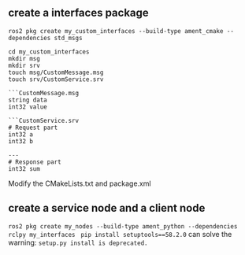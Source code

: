 
## create a interfaces package
`ros2 pkg create my_custom_interfaces --build-type ament_cmake --dependencies std_msgs`

```shell
cd my_custom_interfaces
mkdir msg
mkdir srv
touch msg/CustomMessage.msg
touch srv/CustomService.srv

```CustomMessage.msg
string data
int32 value

```CustomService.srv
# Request part
int32 a
int32 b

---
# Response part
int32 sum
```
Modify the CMakeLists.txt and package.xml

## create a service node and a client node
`ros2 pkg create my_nodes --build-type ament_python --dependencies rclpy my_interfaces
`
`pip install setuptools==58.2.0` can solve the warning: `setup.py install is deprecated.`